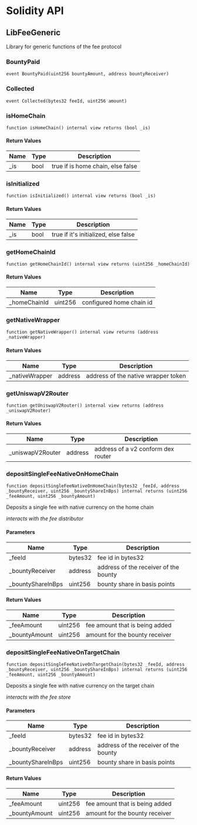 # Solidity API

## LibFeeGeneric

Library for generic functions of the fee protocol

### BountyPaid

```solidity
event BountyPaid(uint256 bountyAmount, address bountyReceiver)
```

### Collected

```solidity
event Collected(bytes32 feeId, uint256 amount)
```

### isHomeChain

```solidity
function isHomeChain() internal view returns (bool _is)
```

#### Return Values

| Name | Type | Description |
| ---- | ---- | ----------- |
| _is | bool | true if is home chain, else false |

### isInitialized

```solidity
function isInitialized() internal view returns (bool _is)
```

#### Return Values

| Name | Type | Description |
| ---- | ---- | ----------- |
| _is | bool | true if it's initialized, else false |

### getHomeChainId

```solidity
function getHomeChainId() internal view returns (uint256 _homeChainId)
```

#### Return Values

| Name | Type | Description |
| ---- | ---- | ----------- |
| _homeChainId | uint256 | configured home chain id |

### getNativeWrapper

```solidity
function getNativeWrapper() internal view returns (address _nativeWrapper)
```

#### Return Values

| Name | Type | Description |
| ---- | ---- | ----------- |
| _nativeWrapper | address | address of the native wrapper token |

### getUniswapV2Router

```solidity
function getUniswapV2Router() internal view returns (address _uniswapV2Router)
```

#### Return Values

| Name | Type | Description |
| ---- | ---- | ----------- |
| _uniswapV2Router | address | address of a v2 conform dex router |

### depositSingleFeeNativeOnHomeChain

```solidity
function depositSingleFeeNativeOnHomeChain(bytes32 _feeId, address _bountyReceiver, uint256 _bountyShareInBps) internal returns (uint256 _feeAmount, uint256 _bountyAmount)
```

Deposits a single fee with native currency on the home chain

_interacts with the fee distributor_

#### Parameters

| Name | Type | Description |
| ---- | ---- | ----------- |
| _feeId | bytes32 | fee id in bytes32 |
| _bountyReceiver | address | address of the receiver of the bounty |
| _bountyShareInBps | uint256 | bounty share in basis points |

#### Return Values

| Name | Type | Description |
| ---- | ---- | ----------- |
| _feeAmount | uint256 | fee amount that is being added |
| _bountyAmount | uint256 | amount for the bounty receiver |

### depositSingleFeeNativeOnTargetChain

```solidity
function depositSingleFeeNativeOnTargetChain(bytes32 _feeId, address _bountyReceiver, uint256 _bountyShareInBps) internal returns (uint256 _feeAmount, uint256 _bountyAmount)
```

Deposits a single fee with native currency on the target chain

_interacts with the fee store_

#### Parameters

| Name | Type | Description |
| ---- | ---- | ----------- |
| _feeId | bytes32 | fee id in bytes32 |
| _bountyReceiver | address | address of the receiver of the bounty |
| _bountyShareInBps | uint256 | bounty share in basis points |

#### Return Values

| Name | Type | Description |
| ---- | ---- | ----------- |
| _feeAmount | uint256 | fee amount that is being added |
| _bountyAmount | uint256 | amount for the bounty receiver |

